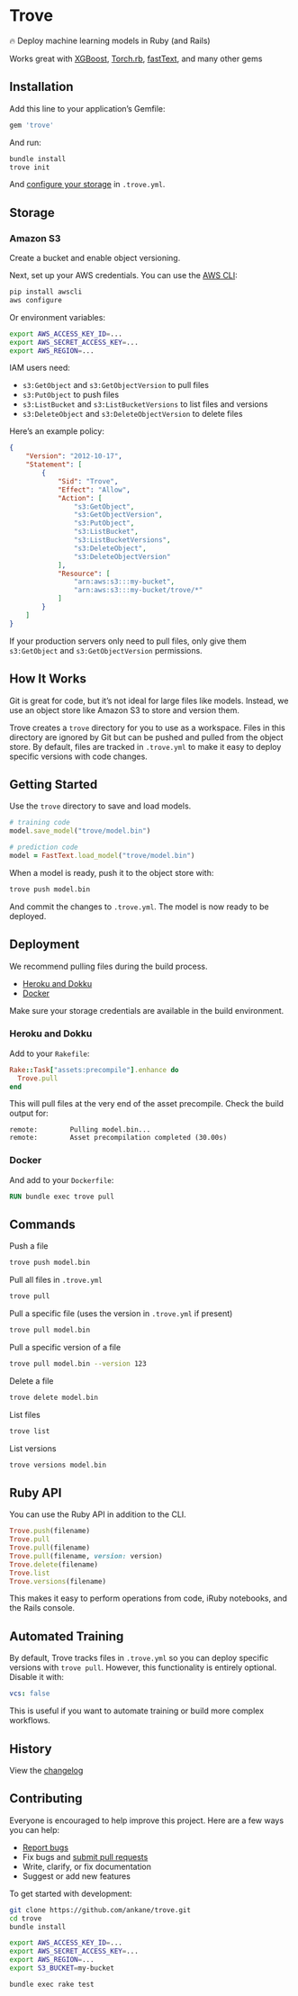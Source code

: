 # Trove

:fire: Deploy machine learning models in Ruby (and Rails)

Works great with [XGBoost](https://github.com/ankane/xgboost), [Torch.rb](https://github.com/ankane/torch.rb), [fastText](https://github.com/ankane/fastText), and many other gems

## Installation

Add this line to your application’s Gemfile:

```ruby
gem 'trove'
```

And run:

```sh
bundle install
trove init
```

And [configure your storage](#storage) in `.trove.yml`.

## Storage

### Amazon S3

Create a bucket and enable object versioning.

Next, set up your AWS credentials. You can use the [AWS CLI](https://github.com/aws/aws-cli):

```sh
pip install awscli
aws configure
```

Or environment variables:

```sh
export AWS_ACCESS_KEY_ID=...
export AWS_SECRET_ACCESS_KEY=...
export AWS_REGION=...
```

IAM users need:

- `s3:GetObject` and `s3:GetObjectVersion` to pull files
- `s3:PutObject` to push files
- `s3:ListBucket` and `s3:ListBucketVersions` to list files and versions
- `s3:DeleteObject` and `s3:DeleteObjectVersion` to delete files

Here’s an example policy:

```json
{
    "Version": "2012-10-17",
    "Statement": [
        {
            "Sid": "Trove",
            "Effect": "Allow",
            "Action": [
                "s3:GetObject",
                "s3:GetObjectVersion",
                "s3:PutObject",
                "s3:ListBucket",
                "s3:ListBucketVersions",
                "s3:DeleteObject",
                "s3:DeleteObjectVersion"
            ],
            "Resource": [
                "arn:aws:s3:::my-bucket",
                "arn:aws:s3:::my-bucket/trove/*"
            ]
        }
    ]
}
```

If your production servers only need to pull files, only give them `s3:GetObject` and `s3:GetObjectVersion` permissions.

## How It Works

Git is great for code, but it’s not ideal for large files like models. Instead, we use an object store like Amazon S3 to store and version them.

Trove creates a `trove` directory for you to use as a workspace. Files in this directory are ignored by Git but can be pushed and pulled from the object store. By default, files are tracked in `.trove.yml` to make it easy to deploy specific versions with code changes.

## Getting Started

Use the `trove` directory to save and load models.

```ruby
# training code
model.save_model("trove/model.bin")

# prediction code
model = FastText.load_model("trove/model.bin")
```

When a model is ready, push it to the object store with:

```sh
trove push model.bin
```

And commit the changes to `.trove.yml`. The model is now ready to be deployed.

## Deployment

We recommend pulling files during the build process.

- [Heroku and Dokku](#heroku-and-dokku)
- [Docker](#docker)

Make sure your storage credentials are available in the build environment.

### Heroku and Dokku

Add to your `Rakefile`:

```ruby
Rake::Task["assets:precompile"].enhance do
  Trove.pull
end
```

This will pull files at the very end of the asset precompile. Check the build output for:

```text
remote:        Pulling model.bin...
remote:        Asset precompilation completed (30.00s)
```

### Docker

And add to your `Dockerfile`:

```Dockerfile
RUN bundle exec trove pull
```

## Commands

Push a file

```sh
trove push model.bin
```

Pull all files in `.trove.yml`

```sh
trove pull
```

Pull a specific file (uses the version in `.trove.yml` if present)

```sh
trove pull model.bin
```

Pull a specific version of a file

```sh
trove pull model.bin --version 123
```

Delete a file

```sh
trove delete model.bin
```

List files

```sh
trove list
```

List versions

```sh
trove versions model.bin
```

## Ruby API

You can use the Ruby API in addition to the CLI.

```ruby
Trove.push(filename)
Trove.pull
Trove.pull(filename)
Trove.pull(filename, version: version)
Trove.delete(filename)
Trove.list
Trove.versions(filename)
```

This makes it easy to perform operations from code, iRuby notebooks, and the Rails console.

## Automated Training

By default, Trove tracks files in `.trove.yml` so you can deploy specific versions with `trove pull`. However, this functionality is entirely optional. Disable it with:

```yml
vcs: false
```

This is useful if you want to automate training or build more complex workflows.

## History

View the [changelog](https://github.com/ankane/trove/blob/master/CHANGELOG.md)

## Contributing

Everyone is encouraged to help improve this project. Here are a few ways you can help:

- [Report bugs](https://github.com/ankane/trove/issues)
- Fix bugs and [submit pull requests](https://github.com/ankane/trove/pulls)
- Write, clarify, or fix documentation
- Suggest or add new features

To get started with development:

```sh
git clone https://github.com/ankane/trove.git
cd trove
bundle install

export AWS_ACCESS_KEY_ID=...
export AWS_SECRET_ACCESS_KEY=...
export AWS_REGION=...
export S3_BUCKET=my-bucket

bundle exec rake test
```
